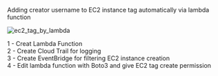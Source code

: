 Adding creator username to EC2 instance tag automatically via lambda function 

![ec2_tag_by_lambda](https://user-images.githubusercontent.com/56221231/216386980-0f1d9388-b43a-4938-8981-9b6e22695bd7.png)

1 - Creat Lambda Function \
2 - Create Cloud Trail for logging \
3 - Create EventBridge for filtering EC2 instance creation \
4 - Edit lambda function with Boto3 and give EC2 tag create permission
